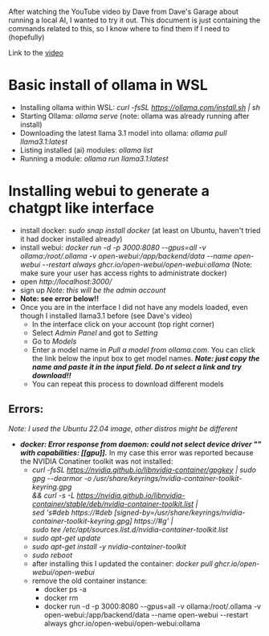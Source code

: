 After watching the YouTube video by Dave from Dave's Garage about running a local AI, I wanted to try it out.
This document is just containing the commands related to this, so I know where to find them if I need to (hopefully)

Link to the [video](https://www.youtube.com/watch?v=DYhC7nFRL5I)

# Basic install of ollama in WSL
- Installing ollama within WSL: _curl -fsSL https://ollama.com/install.sh | sh_
- Starting Ollama: _ollama serve_ (note: ollama was already running after install)
- Downloading the latest llama 3.1 model into ollama: _ollama pull llama3.1:latest_
- Listing installed (ai) modules: _ollama list_
- Running a module: _ollama run llama3.1:latest_

# Installing webui to generate a chatgpt like interface
- install docker: _sudo snap install docker_ (at least on Ubuntu, haven't tried it had docker installed already)
- install webui: _docker run -d -p 3000:8080 --gpus=all -v ollama:/root/.ollama -v open-webui:/app/backend/data --name open-webui --restart always ghcr.io/open-webui/open-webui:ollama_
(Note: make sure your user has access rights to administrate docker)
- open _http://localhost:3000/_
- sign up _Note: this will be the admin account_
- **Note: see error below!!**
- Once you are in the interface I did not have any models loaded, even though I installed llama3.1 before (see Dave's video)
  - In the interface click on your account (top right corner)
  - Select _Admin Panel_ and got to _Setting_
  - Go to _Models_
  - Enter a model name in _Pull a model from ollama.com_. You can click the link below the input box to get model names. **_Note: just copy the name and paste it in the input field. Do nt select a link and try download!!_**
  - You can repeat this process to download different models

## Errors:
_Note: I used the Ubuntu 22.04 image, other distros might be different_
- **_docker: Error response from daemon: could not select device driver "" with capabilities: [[gpu]]._** In my case this error was reported because the NVIDIA Conatiner toolkit
  was not installed:
  - _curl -fsSL https://nvidia.github.io/libnvidia-container/gpgkey | sudo gpg --dearmor -o /usr/share/keyrings/nvidia-container-toolkit-keyring.gpg \
  && curl -s -L https://nvidia.github.io/libnvidia-container/stable/deb/nvidia-container-toolkit.list | \
    sed 's#deb https://#deb [signed-by=/usr/share/keyrings/nvidia-container-toolkit-keyring.gpg] https://#g' | \
    sudo tee /etc/apt/sources.list.d/nvidia-container-toolkit.list_
  - _sudo apt-get update_
  - _sudo apt-get install -y nvidia-container-toolkit_
  - _sudo reboot_
  - after installing this I updated the container: _docker pull ghcr.io/open-webui/open-webui_
  - remove the old container instance:
     - docker ps -a
     - docker rm <open-webui-instance>
     - docker run -d -p 3000:8080 --gpus=all -v ollama:/root/.ollama -v open-webui:/app/backend/data --name open-webui --restart always ghcr.io/open-webui/open-webui:ollama
